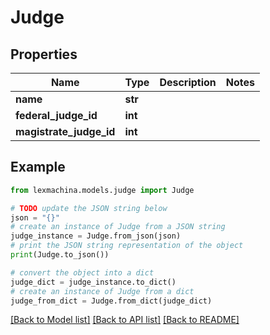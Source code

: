 # Judge


## Properties

Name | Type | Description | Notes
------------ | ------------- | ------------- | -------------
**name** | **str** |  | 
**federal_judge_id** | **int** |  | 
**magistrate_judge_id** | **int** |  | 

## Example

```python
from lexmachina.models.judge import Judge

# TODO update the JSON string below
json = "{}"
# create an instance of Judge from a JSON string
judge_instance = Judge.from_json(json)
# print the JSON string representation of the object
print(Judge.to_json())

# convert the object into a dict
judge_dict = judge_instance.to_dict()
# create an instance of Judge from a dict
judge_from_dict = Judge.from_dict(judge_dict)
```
[[Back to Model list]](../README.md#documentation-for-models) [[Back to API list]](../README.md#documentation-for-api-endpoints) [[Back to README]](../README.md)


